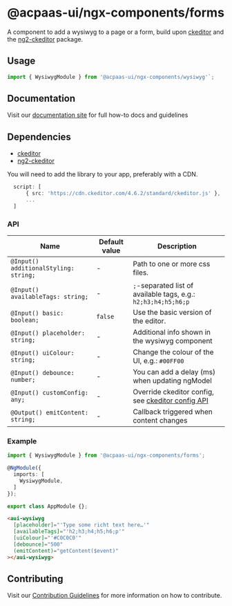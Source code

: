 # @acpaas-ui/ngx-components/forms

A component to add a wysiwyg to a page or a form, build upon [ckeditor](https://ckeditor.com) and the [ng2-ckeditor](https://github.com/chymz/ng2-ckeditor) package.

## Usage

```typescript
import { WysiwygModule } from '@acpaas-ui/ngx-components/wysiwyg'`;
```

## Documentation

Visit our [documentation site](https://acpaas-ui.digipolis.be/) for full how-to docs and guidelines

## Dependencies
* [ckeditor](https://ckeditor.com)
* [ng2-ckeditor](https://github.com/chymz/ng2-ckeditor)

You will need to add the library to your app, preferably with a CDN.

```typescript
  script: [
      { src: 'https://cdn.ckeditor.com/4.6.2/standard/ckeditor.js' },
      ...
  ]
```

### API

| Name        | Default value | Description |
| ----------- | ------ | -------------------------- |
| `@Input() additionalStyling: string;` | - | Path to one or more css files.|
| `@Input() availableTags: string;` | - | `;`-separated list of available tags, e.g.: `h2;h3;h4;h5;h6;p`|
| `@Input() basic: boolean;` | `false` | Use the basic version of the editor.|
| `@Input() placeholder: string;` | - | Additional info shown in the wysiwyg component|
| `@Input() uiColour: string;` | - | Change the colour of the UI, e.g.: `#00FF00`|
| `@Input() debounce: number;` | - | You can add a delay (ms) when updating ngModel|
| `@Input() customConfig: any;` | - | Override ckeditor config, see [ckeditor config API](https://ckeditor.com/docs/ckeditor4/latest/api/CKEDITOR_config.html)|
| `@Output() emitContent: string;` | - | Callback triggered when content changes|

### Example

```typescript
import { WysiwygModule } from '@acpaas-ui/ngx-components/forms';

@NgModule({
  imports: [
    WysiwygModule,
  ]
});

export class AppModule {};
```

```html
<aui-wysiwyg
  [placeholder]="'Type some richt text here…'"
  [availableTags]="'h2;h3;h4;h5;h6;p'"
  [uiColour]="'#C0C0C0'"
  [debounce]="500"
  (emitContent)="getContent($event)"
></aui-wysiwyg>
```

## Contributing

Visit our [Contribution Guidelines](../../../../../CONTRIBUTING.md) for more information on how to contribute.
